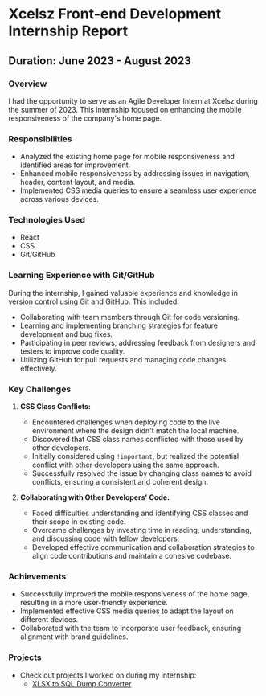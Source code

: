 # Xcelsz Front-end Development Internship Report

## Duration: June 2023 - August 2023

### Overview

I had the opportunity to serve as an Agile Developer Intern at Xcelsz during the summer of 2023. This internship focused on enhancing the mobile responsiveness of the company's home page.

### Responsibilities

- Analyzed the existing home page for mobile responsiveness and identified areas for improvement.
- Enhanced mobile responsiveness by addressing issues in navigation, header, content layout, and media.
- Implemented CSS media queries to ensure a seamless user experience across various devices.

### Technologies Used

- React
- CSS
- Git/GitHub

### Learning Experience with Git/GitHub

During the internship, I gained valuable experience and knowledge in version control using Git and GitHub. This included:

- Collaborating with team members through Git for code versioning.
- Learning and implementing branching strategies for feature development and bug fixes.
- Participating in peer reviews, addressing feedback from designers and testers to improve code quality.
- Utilizing GitHub for pull requests and managing code changes effectively.

### Key Challenges

1. **CSS Class Conflicts:**

   - Encountered challenges when deploying code to the live environment where the design didn't match the local machine.
   - Discovered that CSS class names conflicted with those used by other developers.
   - Initially considered using `!important`, but realized the potential conflict with other developers using the same approach.
   - Successfully resolved the issue by changing class names to avoid conflicts, ensuring a consistent and coherent design.

2. **Collaborating with Other Developers' Code:**
   - Faced difficulties understanding and identifying CSS classes and their scope in existing code.
   - Overcame challenges by investing time in reading, understanding, and discussing code with fellow developers.
   - Developed effective communication and collaboration strategies to align code contributions and maintain a cohesive codebase.

### Achievements

- Successfully improved the mobile responsiveness of the home page, resulting in a more user-friendly experience.
- Implemented effective CSS media queries to adapt the layout on different devices.
- Collaborated with the team to incorporate user feedback, ensuring alignment with brand guidelines.

### Projects

- Check out projects I worked on during my internship:
  - [XLSX to SQL Dump Converter](https://excel2sqldump.netlify.app/)
